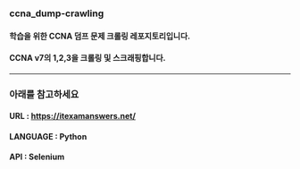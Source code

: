 ### ccna_dump-crawling
  #### 학습을 위한 CCNA 덤프 문제 크롤링 레포지토리입니다.
  #### CCNA v7의 1,2,3을 크롤링 및 스크래핑합니다.
----------
### 아래를 참고하세요
  #### URL : https://itexamanswers.net/
  #### LANGUAGE : Python
  #### API : Selenium
